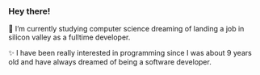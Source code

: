 ### Hey there!
🌱 I’m currently studying computer science dreaming of landing a job in silicon valley as a fulltime developer.

✨ I have been really interested in programming since I was about 9 years old and have always dreamed of being a software developer.

<!--
**gingerchicken/gingerchicken** is a ✨ _special_ ✨ repository because its `README.md` (this file) appears on your GitHub profile.

Here are some ideas to get you started:

- 🔭 I’m currently working on ...
- 🌱 I’m currently learning ...
- 👯 I’m looking to collaborate on ...
- 🤔 I’m looking for help with ...
- 💬 Ask me about ...
- 📫 How to reach me: ...
- 😄 Pronouns: ...
- ⚡ Fun fact: ...
-->
